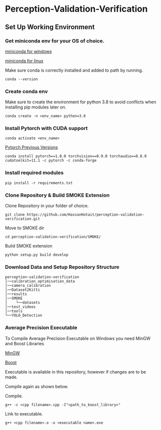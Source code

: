 # Perception-Validation-Verification

## Set Up Working Environment

### Get miniconda env for your OS of choice.

[miniconda for windows](https://docs.conda.io/en/latest/miniconda.html)

[miniconda for linux](https://docs.conda.io/projects/conda/en/latest/user-guide/install/linux.html)

Make sure conda is correctly installed and added to path by running.
```
conda --version 
```
### Create conda env

Make sure to create the environment for python 3.8 to avoid conflicts when installing pip modules later on.
```
conda create -n <env_name> python=3.8
```

### Install Pytorch with CUDA support

```
conda activate <env_name>
```
[Pytorch Previous Versions](https://pytorch.org/get-started/previous-versions/)

```
conda install pytorch==1.8.0 torchvision==0.9.0 torchaudio==0.8.0 cudatoolkit=11.1 -c pytorch -c conda-forge
```

### Install required modules

```
pip install -r requirements.txt
```


### Clone Repository & Build SMOKE Extension


Clone Repository in your folder of choice.
```
git clone https://github.com/HassanHotait/perception-validation-verification.git
```
Move to SMOKE dir
```
cd perception-validation-verification/SMOKE/
```
Build SMOKE extension
```
python setup.py build develop
```

### Download Data and Setup Repository Structure


``` 
perception-validation-verification
│──calibration_optimisation_data
│──camera_calibration
│──Dataset2Kitti    
│──results   
│──SMOKE
│    └──datasets
│──test_videos
│──tools   
└──YOLO_Detection   
```  

### Average Precision Executable

To Compile Average Precision Executable on Windows you need MinGW and Boost Libraries


[MinGW](https://sourceforge.net/projects/mingw/)


[Boost](https://www.boost.org/users/download/)

Executable is available in this repository, however if changes are to be made.

Compile again as shown below.

Compile.
```
g++ -c <cpp filename>.cpp -I"<path_to_boost_library>"
```
Link to executable.
```
g++ <cpp filename>.o -o <executable name>.exe
```
